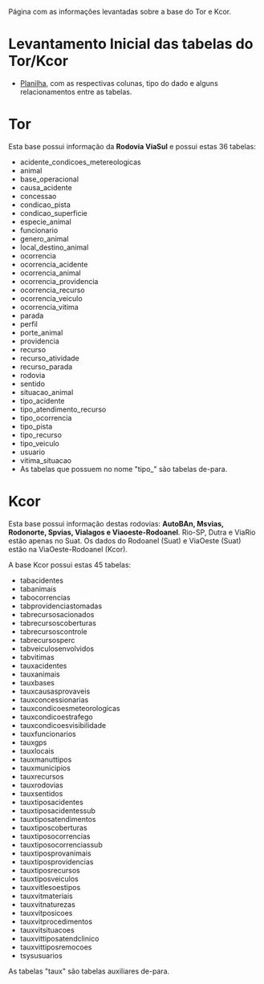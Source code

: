 Página com as informações levantadas sobre a base do Tor e Kcor.

# Levantamento Inicial das tabelas do Tor/Kcor
- [Planilha](https://grupoccr-my.sharepoint.com/:x:/g/personal/marcelomine_triad_grupoccr_com_br/EcMc_Ynr2fVDtzd4_7sx3vYBS5EkACSucw9Ak4ZAbbK0oQ
), com as respectivas colunas, tipo do dado e alguns relacionamentos entre as tabelas.

# Tor
Esta base possui informação da **Rodovia ViaSul** e possui estas 36 tabelas:
  - acidente_condicoes_metereologicas 
  - animal 
  - base_operacional 
  - causa_acidente 
  - concessao 
  - condicao_pista 
  - condicao_superficie 
  - especie_animal 
  - funcionario 
  - genero_animal 
  - local_destino_animal 
  - ocorrencia 
  - ocorrencia_acidente 
  - ocorrencia_animal 
  - ocorrencia_providencia 
  - ocorrencia_recurso 
  - ocorrencia_veiculo 
  - ocorrencia_vitima 
  - parada 
  - perfil 
  - porte_animal 
  - providencia 
  - recurso 
  - recurso_atividade 
  - recurso_parada 
  - rodovia 
  - sentido 
  - situacao_animal 
  - tipo_acidente 
  - tipo_atendimento_recurso 
  - tipo_ocorrencia 
  - tipo_pista 
  - tipo_recurso 
  - tipo_veiculo 
  - usuario 
  - vitima_situacao
- As tabelas que possuem no nome "tipo_" são tabelas de-para.

# Kcor
Esta base possui informação destas rodovias: **AutoBAn, Msvias, Rodonorte, Spvias, Vialagos e Viaoeste-Rodoanel**. Rio-SP, Dutra e ViaRio estão apenas no Suat. Os dados do Rodoanel (Suat) e ViaOeste (Suat) estão na ViaOeste-Rodoanel (Kcor).

A base Kcor possui estas 45 tabelas:
 - tabacidentes  
 - tabanimais  
 - tabocorrencias  
 - tabprovidenciastomadas  
 - tabrecursosacionados  
 - tabrecursoscoberturas  
 - tabrecursoscontrole  
 - tabrecursosperc  
 - tabveiculosenvolvidos  
 - tabvitimas  
 - tauxacidentes  
 - tauxanimais  
 - tauxbases  
 - tauxcausasprovaveis  
 - tauxconcessionarias  
 - tauxcondicoesmeteorologicas  
 - tauxcondicoestrafego  
 - tauxcondicoesvisibilidade  
 - tauxfuncionarios  
 - tauxgps  
 - tauxlocais  
 - tauxmanuttipos  
 - tauxmunicipios  
 - tauxrecursos  
 - tauxrodovias  
 - tauxsentidos  
 - tauxtiposacidentes  
 - tauxtiposacidentessub  
 - tauxtiposatendimentos  
 - tauxtiposcoberturas  
 - tauxtiposocorrencias  
 - tauxtiposocorrenciassub  
 - tauxtiposprovanimais  
 - tauxtiposprovidencias  
 - tauxtiposrecursos  
 - tauxtiposveiculos  
 - tauxvitlesoestipos  
 - tauxvitmateriais  
 - tauxvitnaturezas  
 - tauxvitposicoes  
 - tauxvitprocedimentos  
 - tauxvitsituacoes  
 - tauxvittiposatendclinico  
 - tauxvittiposremocoes  
 - tsysusuarios

As tabelas "taux" são tabelas auxiliares de-para.